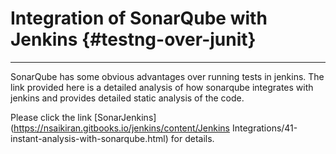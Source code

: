 # Integration of SonarQube with Jenkins {#testng-over-junit}

---

SonarQube has some obvious advantages over running tests in jenkins. The link provided here is a detailed analysis of how sonarqube integrates with jenkins and provides detailed static analysis of the code. 

Please click the link [SonarJenkins](https://nsaikiran.gitbooks.io/jenkins/content/Jenkins Integrations/41-instant-analysis-with-sonarqube.html) for details.

